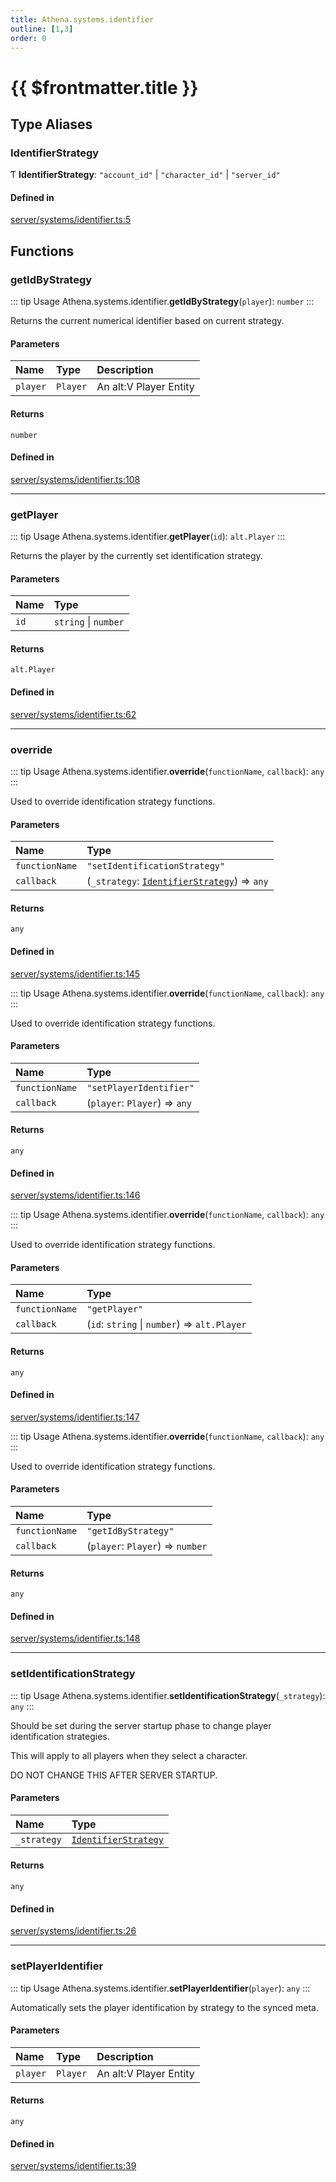 ```yaml
---
title: Athena.systems.identifier
outline: [1,3]
order: 0
---
```


# {{ $frontmatter.title }}


## Type Aliases

### IdentifierStrategy

Ƭ **IdentifierStrategy**: ``"account_id"`` \| ``"character_id"`` \| ``"server_id"``

#### Defined in

[server/systems/identifier.ts:5](https://github.com/Stuyk/altv-athena/blob/8e03099/src/core/server/systems/identifier.ts#L5)

## Functions

### getIdByStrategy

::: tip Usage
Athena.systems.identifier.**getIdByStrategy**(`player`): `number`
:::

Returns the current numerical identifier based on current strategy.

#### Parameters

| Name | Type | Description |
| :------ | :------ | :------ |
| `player` | `Player` | An alt:V Player Entity |

#### Returns

`number`

#### Defined in

[server/systems/identifier.ts:108](https://github.com/Stuyk/altv-athena/blob/8e03099/src/core/server/systems/identifier.ts#L108)

___

### getPlayer

::: tip Usage
Athena.systems.identifier.**getPlayer**(`id`): `alt.Player`
:::

Returns the player by the currently set identification strategy.

#### Parameters

| Name | Type |
| :------ | :------ |
| `id` | `string` \| `number` |

#### Returns

`alt.Player`

#### Defined in

[server/systems/identifier.ts:62](https://github.com/Stuyk/altv-athena/blob/8e03099/src/core/server/systems/identifier.ts#L62)

___

### override

::: tip Usage
Athena.systems.identifier.**override**(`functionName`, `callback`): `any`
:::

Used to override identification strategy functions.

#### Parameters

| Name | Type |
| :------ | :------ |
| `functionName` | ``"setIdentificationStrategy"`` |
| `callback` | (`_strategy`: [`IdentifierStrategy`](server_systems_identifier.md#IdentifierStrategy)) => `any` |

#### Returns

`any`

#### Defined in

[server/systems/identifier.ts:145](https://github.com/Stuyk/altv-athena/blob/8e03099/src/core/server/systems/identifier.ts#L145)

::: tip Usage
Athena.systems.identifier.**override**(`functionName`, `callback`): `any`
:::

Used to override identification strategy functions.

#### Parameters

| Name | Type |
| :------ | :------ |
| `functionName` | ``"setPlayerIdentifier"`` |
| `callback` | (`player`: `Player`) => `any` |

#### Returns

`any`

#### Defined in

[server/systems/identifier.ts:146](https://github.com/Stuyk/altv-athena/blob/8e03099/src/core/server/systems/identifier.ts#L146)

::: tip Usage
Athena.systems.identifier.**override**(`functionName`, `callback`): `any`
:::

Used to override identification strategy functions.

#### Parameters

| Name | Type |
| :------ | :------ |
| `functionName` | ``"getPlayer"`` |
| `callback` | (`id`: `string` \| `number`) => `alt.Player` |

#### Returns

`any`

#### Defined in

[server/systems/identifier.ts:147](https://github.com/Stuyk/altv-athena/blob/8e03099/src/core/server/systems/identifier.ts#L147)

::: tip Usage
Athena.systems.identifier.**override**(`functionName`, `callback`): `any`
:::

Used to override identification strategy functions.

#### Parameters

| Name | Type |
| :------ | :------ |
| `functionName` | ``"getIdByStrategy"`` |
| `callback` | (`player`: `Player`) => `number` |

#### Returns

`any`

#### Defined in

[server/systems/identifier.ts:148](https://github.com/Stuyk/altv-athena/blob/8e03099/src/core/server/systems/identifier.ts#L148)

___

### setIdentificationStrategy

::: tip Usage
Athena.systems.identifier.**setIdentificationStrategy**(`_strategy`): `any`
:::

Should be set during the server startup phase to change player identification strategies.

This will apply to all players when they select a character.

DO NOT CHANGE THIS AFTER SERVER STARTUP.

#### Parameters

| Name | Type |
| :------ | :------ |
| `_strategy` | [`IdentifierStrategy`](server_systems_identifier.md#IdentifierStrategy) |

#### Returns

`any`

#### Defined in

[server/systems/identifier.ts:26](https://github.com/Stuyk/altv-athena/blob/8e03099/src/core/server/systems/identifier.ts#L26)

___

### setPlayerIdentifier

::: tip Usage
Athena.systems.identifier.**setPlayerIdentifier**(`player`): `any`
:::

Automatically sets the player identification by strategy to the synced meta.

#### Parameters

| Name | Type | Description |
| :------ | :------ | :------ |
| `player` | `Player` | An alt:V Player Entity |

#### Returns

`any`

#### Defined in

[server/systems/identifier.ts:39](https://github.com/Stuyk/altv-athena/blob/8e03099/src/core/server/systems/identifier.ts#L39)
